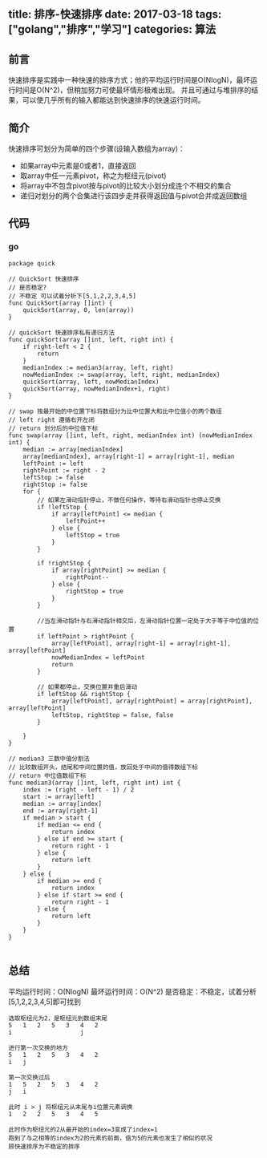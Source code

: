 title: 排序-快速排序
date: 2017-03-18
tags: ["golang","排序","学习"]
categories:
  算法
---
## 前言 ##
快速排序是实践中一种快速的排序方式；他的平均运行时间是O(NlogN)，最坏运行时间是O(N^2)，但稍加努力可使最坏情形极难出现。
并且可通过与堆排序的结果，可以使几乎所有的输入都能达到快速排序的快速运行时间。

## 简介 ##
快速排序可划分为简单的四个步骤(设输入数组为array)：
 * 如果array中元素是0或者1，直接返回
 * 取array中任一元素pivot，称之为枢纽元(pivot)
 * 将array中不包含pivot按与pivot的比较大小划分成连个不相交的集合
 * 递归对划分的两个合集进行该四步走并获得返回值与pivot合并成返回数组

## 代码 ##
### go ###
```
package quick

// QuickSort 快速排序
// 是否稳定?
// 不稳定 可以试着分析下[5,1,2,2,3,4,5]
func QuickSort(array []int) {
	quickSort(array, 0, len(array))
}

// quickSort 快速排序私有递归方法
func quickSort(array []int, left, right int) {
	if right-left < 2 {
		return
	}
	medianIndex := median3(array, left, right)
	nowMedianIndex := swap(array, left, right, medianIndex)
	quickSort(array, left, nowMedianIndex)
	quickSort(array, nowMedianIndex+1, right)
}

// swap 按最开始的中位置下标将数组分为比中位置大和比中位值小的两个数组
// left right 遵循右开左闭
// return 划分后的中位值下标
func swap(array []int, left, right, medianIndex int) (nowMedianIndex int) {
	median := array[medianIndex]
	array[medianIndex], array[right-1] = array[right-1], median
	leftPoint := left
	rightPoint := right - 2
	leftStop := false
	rightStop := false
	for {
		// 如果左滑动指针停止，不做任何操作，等待右滑动指针也停止交换
		if !leftStop {
			if array[leftPoint] <= median {
				leftPoint++
			} else {
				leftStop = true
			}
		}

		if !rightStop {
			if array[rightPoint] >= median {
				rightPoint--
			} else {
				rightStop = true
			}
		}

		//当左滑动指针与右滑动指针相交后，左滑动指针位置一定处于大于等于中位值的位置
		if leftPoint > rightPoint {
			array[leftPoint], array[right-1] = array[right-1], array[leftPoint]
			nowMedianIndex = leftPoint
			return
		}

		// 如果都停止，交换位置并重启滑动
		if leftStop && rightStop {
			array[leftPoint], array[rightPoint] = array[rightPoint], array[leftPoint]
			leftStop, rightStop = false, false
		}

	}
}

// median3 三数中值分割法
// 比较数组开头，结尾和中间位置的值，放回处于中间的值得数组下标
// return 中位值数组下标
func median3(array []int, left, right int) int {
	index := (right - left - 1) / 2
	start := array[left]
	median := array[index]
	end := array[right-1]
	if median > start {
		if median <= end {
			return index
		} else if end >= start {
			return right - 1
		} else {
			return left
		}
	} else {
		if median >= end {
			return index
		} else if start >= end {
			return right - 1
		} else {
			return left
		}
	}
}


```
## 总结 ##

平均运行时间：O(NlogN)
最坏运行时间：O(N^2)
是否稳定：不稳定，试着分析[5,1,2,2,3,4,5]即可找到
```
选取枢纽元为2，是枢纽元到数组末尾
5   1   2   5   3   4   2
i                   j

进行第一次交换的地方
5   1   2   5   3   4   2
i   j

第一次交换过后
1   5   2   5   3   4   2
j   i

此时 i > j 将枢纽元从末尾与i位置元素调换
1   2   2   5   3   4   5

此时作为枢纽元的2从最开始的index=3变成了index=1
跑到了与之相等的index为2的元素的前面，值为5的元素也发生了相似的状况
顾快速排序为不稳定的排序
```